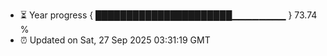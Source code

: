 - ⏳ Year progress { ██████████████████████▁▁▁▁▁▁▁▁ } 73.74 %
- ⏰ Updated on Sat, 27 Sep 2025 03:31:19 GMT

